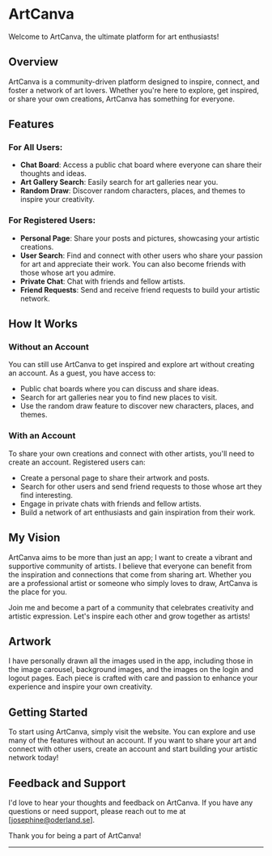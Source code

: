 # ArtCanva

Welcome to ArtCanva, the ultimate platform for art enthusiasts!

## Overview

ArtCanva is a community-driven platform designed to inspire, connect, and foster a network of art lovers. Whether you're here to explore, get inspired, or share your own creations, ArtCanva has something for everyone.

## Features

### For All Users:
- **Chat Board**: Access a public chat board where everyone can share their thoughts and ideas.
- **Art Gallery Search**: Easily search for art galleries near you.
- **Random Draw**: Discover random characters, places, and themes to inspire your creativity.

### For Registered Users:
- **Personal Page**: Share your posts and pictures, showcasing your artistic creations.
- **User Search**: Find and connect with other users who share your passion for art and appreciate their work. You can also become friends with those whose art you admire.
- **Private Chat**: Chat with friends and fellow artists.
- **Friend Requests**: Send and receive friend requests to build your artistic network.

## How It Works

### Without an Account
You can still use ArtCanva to get inspired and explore art without creating an account. As a guest, you have access to:
- Public chat boards where you can discuss and share ideas.
- Search for art galleries near you to find new places to visit.
- Use the random draw feature to discover new characters, places, and themes.

### With an Account
To share your own creations and connect with other artists, you'll need to create an account. Registered users can:
- Create a personal page to share their artwork and posts.
- Search for other users and send friend requests to those whose art they find interesting.
- Engage in private chats with friends and fellow artists.
- Build a network of art enthusiasts and gain inspiration from their work.

## My Vision

ArtCanva aims to be more than just an app; I want to create a vibrant and supportive community of artists. I believe that everyone can benefit from the inspiration and connections that come from sharing art. Whether you are a professional artist or someone who simply loves to draw, ArtCanva is the place for you.

Join me and become a part of a community that celebrates creativity and artistic expression. Let's inspire each other and grow together as artists!

## Artwork

I have personally drawn all the images used in the app, including those in the image carousel, background images, and the images on the login and logout pages. Each piece is crafted with care and passion to enhance your experience and inspire your own creativity.

## Getting Started

To start using ArtCanva, simply visit the website. You can explore and use many of the features without an account. If you want to share your art and connect with other users, create an account and start building your artistic network today!

## Feedback and Support

I'd love to hear your thoughts and feedback on ArtCanva. If you have any questions or need support, please reach out to me at [josephine@oderland.se].

Thank you for being a part of ArtCanva!

---